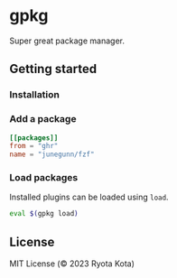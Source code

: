 # gpkg

Super great package manager.

## Getting started

### Installation

### Add a package

```toml
[[packages]]
from = "ghr"
name = "junegunn/fzf"
```

### Load packages

Installed plugins can be loaded using `load`.

```bash
eval $(gpkg load)
```

## License

MIT License (© 2023 Ryota Kota)

